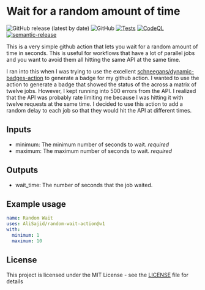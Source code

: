 # Wait for a random amount of time

![GitHub release (latest by date)](https://img.shields.io/github/v/release/AliSajid/random-wait-action)
![GitHub](https://img.shields.io/github/license/AliSajid/random-wait-action)
[![Tests](https://github.com/AliSajid/random-wait-action/actions/workflows/test.yml/badge.svg)](https://github.com/AliSajid/random-wait-action/actions/workflows/test.yml)
[![CodeQL](https://github.com/AliSajid/random-wait-action/actions/workflows/codeql-analysis.yml/badge.svg)](https://github.com/AliSajid/random-wait-action/actions/workflows/codeql-analysis.yml)
[![semantic-release](https://img.shields.io/badge/%20%20%F0%9F%93%A6%F0%9F%9A%80-semantic--release-e10079.svg)](https://github.com/semantic-release/semantic-release)



This is a very simple github action that lets you wait for a random amount of time in seconds. This is useful for workflows that have a lot of parallel jobs and you want to avoid them all hitting the same API at the same time.

I ran into this when I was trying to use the excellent [schneegans/dynamic-badges-action](https://github.com/schneegans/dynamic-badges-action) to generate a badge for my github action. I wanted to use the action to generate a badge that showed the status of the across a matrix of twelve jobs. However, I kept running into 500 errors from the API. I realized that the API was probably rate limiting me because I was hitting it with twelve requests at the same time. I decided to use this action to add a random delay to each job so that they would hit the API at different times.

## Inputs

- minimum: The minimum number of seconds to wait. _required_
- maximum: The maximum number of seconds to wait. _required_

## Outputs

- wait_time: The number of seconds that the job waited.

## Example usage

```yaml
name: Random Wait
uses: AliSajid/random-wait-action@v1
with:
  minimum: 1
  maximum: 10
```

## License

This project is licensed under the MIT License - see the [LICENSE](LICENSE) file for details
